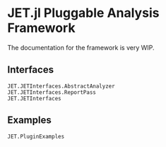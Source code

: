 # JET.jl Pluggable Analysis Framework

The documentation for the framework is very WIP.

## Interfaces

```@docs
JET.JETInterfaces.AbstractAnalyzer
JET.JETInterfaces.ReportPass
JET.JETInterfaces
```

## Examples

```@docs
JET.PluginExamples
```

